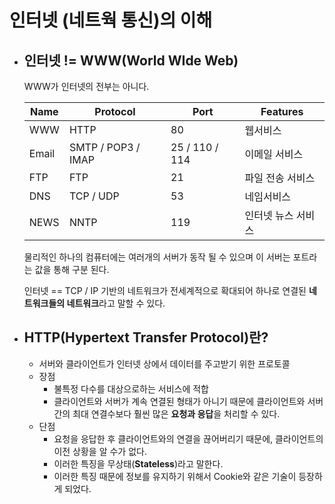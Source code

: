 # 인터넷 (네트웍 통신)의 이해

 * ## 인터넷 != WWW(**W**orld **W**Ide **W**eb)  
    WWW가 인터넷의 전부는 아니다.

    | Name | Protocol | Port | Features |
    |---|---|---|---|
    | WWW | HTTP | 80 | 웹서비스 |
    | Email | SMTP / POP3 / IMAP | 25 / 110 / 114 | 이메일 서비스 |
    | FTP | FTP | 21 | 파일 전송 서비스 |
    | DNS | TCP / UDP | 53 | 네임서비스 |
    | NEWS | NNTP | 119 | 인터넷 뉴스 서비스 |

    물리적인 하나의 컴퓨터에는 여러개의 서버가 동작 될 수 있으며 이 서버는 포트라는 값을 통해 구분 된다.

    인터넷 == TCP / IP 기반의 네트워크가 전세계적으로 확대되어 하나로 연결된 **네트워크들의 네트워크**라고 말할 수 있다.

* ## HTTP(Hypertext Transfer Protocol)란?
    * 서버와 클라이언트가 인터넷 상에서 데이터를 주고받기 위한 프로토콜
    * 장점
        * 불특정 다수를 대상으로하는 서비스에 적합 
        * 클라이언트와 서버가 계속 연결된 형태가 아니기 때문에 클라이언트와 서버간의 최대 연결수보다 훨씬 많은 **요청과 응답**을 처리할 수 있다.
    * 단점
        * 요청을 응답한 후 클라이언트와의 연결을 끊어버리기 때문에, 클라이언트의 이전 상황을 알 수가 없다.
        * 이러한 특징을 무상태(**Stateless**)라고 말한다. 
        * 이러한 특징 때문에 정보를 유지하기 위해서 Cookie와 같은 기술이 등장하게 되었다.